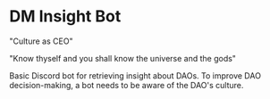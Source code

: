 # DM Insight Bot

"Culture as CEO"

"Know thyself and you shall know the universe and the gods"

Basic Discord bot for retrieving insight about DAOs. To improve DAO decision-making, a bot needs to be aware of the DAO's culture.

